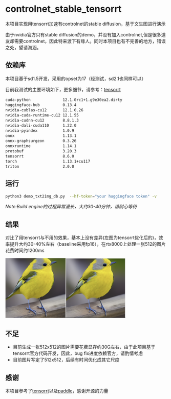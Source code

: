 # controlnet_stable_tensorrt
本项目实现用tensorrt加速有controlnet的stable diffusion，基于文生图进行演示

由于nvidia官方只有stable diffusion的demo，并没有加入controlnet,但是很多道友却需要controlnet，因此特来渡下有缘人。同时本项目也有不完善的地方，错误之处，望请海涵。

## 依赖库

本项目基于sd1.5开发，采用的opset为17（经测试，sd2.1也同样可以）

目前我测试的主要环境如下，更多细节，请参考：[tensorrt](https://github.com/NVIDIA/TensorRT/tree/release/8.6/demo/Diffusion)

```
cuda-python              12.1.0rc1+1.g9e30ea2.dirty
huggingface-hub          0.13.4
nvidia-cublas-cu12       12.1.0.26
nvidia-cuda-runtime-cu12 12.1.55
nvidia-cudnn-cu12        8.8.1.3
nvidia-dali-cuda110      1.22.0
nvidia-pyindex           1.0.9
onnx                     1.13.1
onnx-graphsurgeon        0.3.26
onnxruntime              1.14.1
protobuf                 3.20.3
tensorrt                 8.6.0
torch                    1.13.1+cu117
triton                   2.0.0
```

## 运行

```bash
python3 demo_txt2img_db.py  --hf-token="your huggingface token" -v
```

*Note:Build engine的过程异常漫长，大约30-40分钟，请耐心等待*

## 结果

对比了用tensorrt与不用的效果，基本上没有差异(左图为tensorrt优化后的)，效率提升大约30-40%左右（baseline采用fp16），在rtx8000上处理一张512的图片花费时间约1200ms

<img src="./images/trt.png" alt="img" width="375" style="zoom:50%;" /><img src="./images/origin.png" alt="img" width="375" style="zoom:50%;" />

## 不足

- 目前生成一张512x512的图片需要花费显存约30G左右，由于此项目基于tensorrt官方代码开发，因此，bug fix进度依赖官方，请酌情考虑
- 目前图片写定了512x512，后续有时间优化成其它尺度

## 感谢

本项目参考了[tensorrt](https://github.com/NVIDIA/TensorRT/tree/release/8.6/demo/Diffusion)以及[paddle](https://github.com/PaddlePaddle/PaddleNLP/tree/develop/ppdiffusers/deploy)，感谢开源的力量

